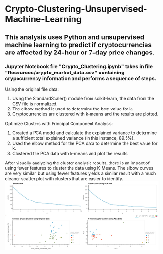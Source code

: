 # Crypto-Clustering-Unsupervised-Machine-Learning
## This analysis uses Python and unsupervised machine learning to predict if cryptocurrencies are affected by 24-hour or 7-day price changes.
### Jupyter Notebook file "Crypto_Clustering.ipynb" takes in file "Resources/crypto_market_data.csv" containing crypocurrency information and performs a sequence of steps.
Using the original file data:
1. Using the StandardScaler() module from scikit-learn, the data from the CSV file is normalized.
2. The elbow method is used to determine the best value for k.
3. Cryptocurrencies are clustered with k-means and the results are plotted.  

Optimize Clusters with Principal Component Analysis:
1. Created a PCA model and calculate the explained variance to determine a sufficient total explained variance (in this instance, 89.5%).
2. Used the elbow method for the PCA data to determine the best value for k.
3. Clustered the PCA data with k-means and plot the results.

After visually analyzing the cluster analysis results, there is an impact of using fewer features to cluster the data using K-Means. The elbow curves are very similar, but using fewer features yields a similar result with a much cleaner scatter plot with clusters that are easier to identify.
![comparison_charts.jpg](/Resources/comparison_charts.jpg "Comparison of both clustering methods")